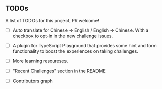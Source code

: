 ## TODOs

A list of TODOs for this project, PR welcome!

- [ ] Auto translate for Chinese -> English / English -> Chinese. With a checkbox to opt-in in the new challenge issues.

- [ ] A plugin for TypeScript Playground that provides some hint and form functionality to boost the experiences on taking challenges.

- [ ] More learning resoureses.

- [ ] "Recent Challenges" section in the README

- [ ] Contributors graph
